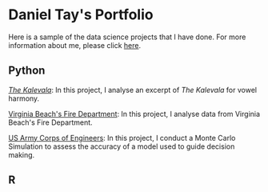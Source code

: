 # Daniel Tay's Portfolio

Here is a sample of the data science projects that I have done. For more information about me, please click [here](http://daniel-tay.github.io/About-Me.html).

## Python

[*The Kalevala*](http://nbviewer.jupyter.org/github/Daniel-Tay/daniel-tay.github.io/blob/master/Kalevala.ipynb): In this project, I analyse an excerpt of *The Kalevala* for vowel harmony.

[Virginia Beach's Fire Department](http://nbviewer.jupyter.org/github/Daniel-Tay/daniel-tay.github.io/blob/master/Fire.ipynb): In this project, I analyse data from Virginia Beach's Fire Department.

[US Army Corps of Engineers](http://nbviewer.jupyter.org/github/Daniel-Tay/daniel-tay.github.io/blob/master/Monte%20Carlo%20Simulation.ipynb): In this project, I conduct a Monte Carlo Simulation to assess the accuracy of a model used to guide decision making.

## R
